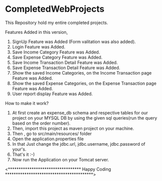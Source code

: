 # CompletedWebProjects
This Repository hold my entire completed projects.

Features Added in this version,

 1. SignUp Feature was Added (Form valitation was also added).
 2. Login Feature was Added.
 3. Save Income Category Feature was Added.
 4. Save Expense Category Feature was Added.
 5. Save Income Transaction Detail Feature was Added.
 6. Save Expense Transaction Detail Feature was Added.
 7. Show the saved Income Categories, on the Income Transaction page Feature was Added.
 8. Show the saved Expense Categories, on the Expense Transaction page Feature was Added.
 9. User report display Feature was Added.

 How to make it work?
  
  1. At first create an expense_db schema and respective tables for our project
     on your MYSQL DB by using the given sql queries(run the query based on the order      number).
  2. Then, import this project as maven project on your machine.
  3. Then , go to src/main/resources/ folder
  4. Open the application.properties file
  5. In that Just change the jdbc.url, jdbc.username, jdbc.password of your's.
  6. That's it :-)
  7. Now run the Application on your Tomcat server.

<********************************** Happy Coding *****************************************>
